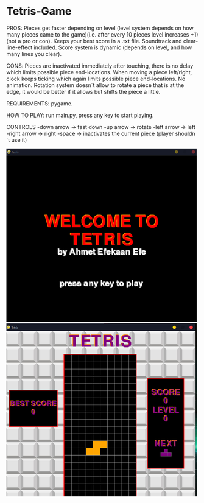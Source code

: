 # Tetris-Game



PROS:
Pieces get faster depending on level (level system depends on how many pieces came to the game)(i.e. after every 10 pieces level increases +1)(not a pro or con).
Keeps your best score in a .txt file.
Soundtrack and clear-line-effect included.
Score system is dynamic (depends on level, and how many lines you clear).


CONS:
Pieces are inactivated immediately after touching, there is no delay which limits possible piece end-locations.
When moving a piece left/right, clock keeps ticking which again limits possible piece end-locations.
No animation.
Rotation system doesn´t allow to rotate a piece that is at the edge, it would be better if it allows but shifts the piece a little.


REQUIREMENTS:
pygame.

HOW TO PLAY:
run main.py,
press any key to start playing.

CONTROLS
-down arrow -> fast down
-up arrow -> rotate
-left arrow -> left
-right arrow -> right
-space -> inactivates the current piece (player shouldn´t use it)


<img src="Tetris/Images/1.png" width="500"> 
<img src="Tetris/Images/2.png" width="500">
